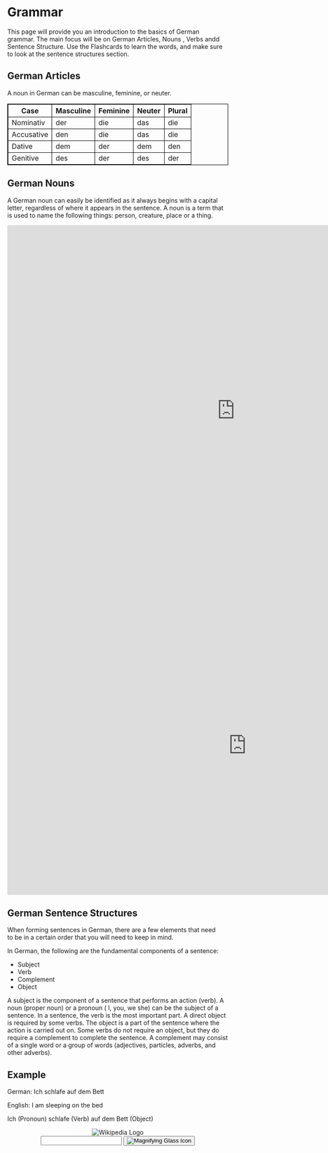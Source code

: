 <h1>Grammar</h1>
<p>This page will provide you an introduction to the basics of German grammar. The main focus will be on German Articles, Nouns , Verbs andd Sentence Structure. Use the Flashcards to learn the words, and make sure to look at the sentence structures section.</p>

<html>
<style>
table, th, td {
  border:1px solid black;

}
</style>
<body>

<h2>German Articles</h2>
<p>A noun in German can be masculine, feminine, or neuter.</p>

<table style="width:100%">
  <tr>
    <th>Case</th>
    <th>Masculine</th>
    <th>Feminine</th>
    <th>Neuter</th>
    <th>Plural</th>
  </tr>
  <tr>
    <td>Nominativ</td>
    <td>der</td>
    <td>die</td>
    <td>das</td>
    <td>die</td>
  </tr>
  <tr>
    <td>Accusative</td>
    <td>den</td>
    <td>die</td>
    <td>das</td>
    <td>die</td>
  </tr>
  <tr>
    <td>Dative</td>
    <td>dem</td>
    <td>der</td>
    <td>dem</td>
    <td>den</td>
  </tr>
  <tr>
    <td>Genitive</td>
    <td>des</td>
    <td>der</td>
    <td>des</td>
    <td>der</td>
  </tr>
  
</table>

</body>
</html>

<h2>German Nouns</h2>
<p>A German noun can easily be identified as it always begins with a capital letter, regardless of where it appears in the sentence. A noun is a term that is used to name the following things: person, creature, place or a thing.</p>

<iframe src="https://h5p.org/h5p/embed/1240678" width="1038" height="845" frameborder="0" allowfullscreen="allowfullscreen" allow="geolocation *; microphone *; camera *; midi *; encrypted-media *" title="Common German Nouns"></iframe><script src="https://h5p.org/sites/all/modules/h5p/library/js/h5p-resizer.js" charset="UTF-8"></script>


<iframe src="https://h5p.org/h5p/embed/1229091" width="1090" height="683" frameborder="0" allowfullscreen="allowfullscreen" allow="geolocation *; microphone *; camera *; midi *; encrypted-media *" title="German verbs"></iframe><script src="https://h5p.org/sites/all/modules/h5p/library/js/h5p-resizer.js" charset="UTF-8"></script> 


<h2>German Sentence Structures</h2>
<p>When forming sentences in German, there are a few elements that need to be in a certain order that you will need to keep in mind.</p>

<p>In German, the following are the fundamental components of a sentence:</p>
<ul>
<li>Subject</li>
<li>Verb</li>
<li>Complement</li>
<li>Object&nbsp;</li>
</ul>

<p>A subject is the component of a sentence that performs an action (verb). A noun (proper noun) or a pronoun ( I, you, we she) can be the subject of a sentence. In a sentence, the verb is the most important part. A direct object is required by some verbs. The object is a part of the sentence where the action is carried out on. Some verbs do not require an object, but they do require a complement to complete the sentence. A complement may consist of a single word or a group of words (adjectives, particles, adverbs, and other adverbs).</p>

<h2>Example</h2>
<p>German: Ich schlafe auf dem Bett</p>
<p>English: I am sleeping on the bed</p>
<p>Ich (Pronoun) schlafe (Verb) auf dem Bett (Object)</p>
  
  
<header class="searchForm-container">
<img src="https://image.ibb.co/e6vOFQ/wikipedia.png" alt="Wikipedia Logo">
<form class="searchForm">
        <input type="search" class="searchForm-input">
        <button type="submit" class="icon searchIcon">
          <img src="https://image.ibb.co/cpG8zk/search.png" alt="Magnifying Glass Icon">
        </button>
      </form>
</header>
<section class="searchResults"></section>
<script src="wiki.js"></script>
